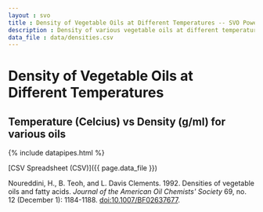 ```yaml
---
layout : svo
title : Density of Vegetable Oils at Different Temperatures -- SVO Powering Your Vehicle with Straight Vegetable Oil
description : Density of various vegetable oils at different temperatures, taken from the literature, with references
data_file : data/densities.csv
---
```

# Density of Vegetable Oils at Different Temperatures

## Temperature (Celcius) vs Density (g/ml) for various oils

{% include datapipes.html %}

[CSV Spreadsheet (CSV)]({{ page.data_file }})

Noureddini, H., B. Teoh, and L. Davis Clements. 1992. Densities of 
vegetable oils and fatty acids. <i>Journal of the American Oil Chemists' 
Society</i> 69, no. 12 (December 1): 1184-1188. <a 
href="http://dx.doi.org/10.1007/BF02637677">doi:10.1007/BF02637677</a>.
